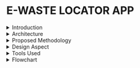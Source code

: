 # E-WASTE LOCATOR APP

<details>
  <summary>Introduction</summary>

  Imagine a world where responsible e-waste disposal is not just a choice but a seamless and rewarding experience. Our project is your gateway to this reality. We've designed an innovative web app that identifies devices, locates e-waste centers, educates users, and rewards eco-conscious actions. Let's revolutionize e-waste management together.
</details>

<details>
  <summary>Architecture</summary>

  Users interact with the app on their devices, which sends requests to a web application. The web app handles user accounts, points, and device identification, and can use external services like mapping. A web server serves the app, and a database stores user data, facility info, and content. External services help with translation and mapping. Physical e-waste facilities are part of the system too.
```
mermaid
 flowchart TD

    A -->|Sends requests| B ;
    B -->|Handles| C;
    B -->|Handles| D;
    B -->|Handles| E;
    B -->|Uses| F;
    B -->|Serves| G;
    B -->|Stores| H;
    B -->|Part of| I;


  ```
</details>

<details>
  <summary>Proposed Methodology</summary>

  Addressing the pressing issue of E-waste, our solution educates users on proper disposal. We integrate an E-waste facility locator, promoting responsible disposal. A rewards system incentivizes users, with points redeemable during future electronic purchases. Our innovation is a user-friendly scanning feature, aiding those unfamiliar with tech. It identifies devices and educates users on precious metal composition, ensuring a seamless experience.
</details>

<details>
  <summary>Design Aspect</summary>

  - Simple, visually appealing and easy navigation to key features device scanning, nearest e-waste centers, educational resources, and user profiles.
  - The homepage presents information in clear and concise aesthetic cards and sections, ensuring users stay engaged.
  - We've included impactful images, essential facts, and "did you know" sections in a striking color to educate users on e-waste's environmental impact.
  - A prominent CTA button guides users to the education page, offering in-depth information, disposal tutorials, and further exploration.
  - Our educational resources also highlight a three-pronged sustainability approach—covering environmental, economic, and social responsibilities.

  ![Sample Image](https://github.com/Techtidy/my-app-dev/assets/131174948/668d833c-7b95-4060-bd6d-605840fb27f5)
</details>

<details>
  <summary>Tools Used</summary>

  - Image Identification (Device Type)
  - Nearby E-Waste Location Services
  - Rewards Management
  - External Services
  - Web Server and Hosting
</details>

<details>
  <summary>Flowchart</summary>

  ```mermaid
  flowchart TD
      A[Start] -->B(User Registration);
      B --> G[Educational resources];
      B --> L[Home];
      L --> M[Scanning];
      M --> N[E-waste locator];
      N --> O[metal composition];
      O --> P[Points];
      P --> Q[end];
      B --> I[Profile];
      I --> R[Disposal history];
      R --> S[Approval];
      S --> T[Total points];
      T --> U[Redeem points];
      U-->Q[end];
      G -->J[harmful effects];
      J -->K[Environmental impacts];
      K -->Q[end];
```

